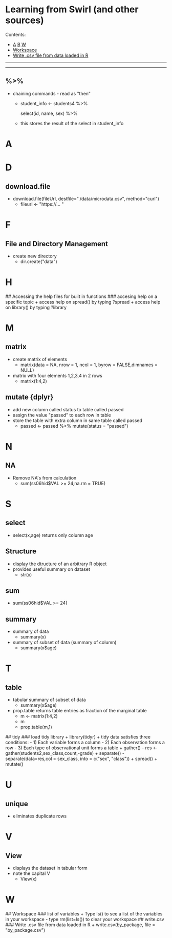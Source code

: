 # Learning from Swirl (and other sources)

Contents:

- [A](#A)  [B](#B)  [W](#W)  
- [Workspace](#Workspace)
- [Write .csv file from data loaded in R](#write.csv)

_________________________________________________________________________
-------------------------------------------------------------------------

## %>%
+ chaining commands - read as "then"
  - student_info <- students4 %>%
  
    select(id, name, sex) %>%
  
  - this stores the result of the select in student_info

# A


# D
## download.file
+ download.file(fileUrl, destfile="./data/microdata.csv", method="curl")
  - fileurl <- "https://... "


# F
## File and Directory Management
+ create new directory
  - dir.create("data")


# H
<a name="Help"/>
## Accessing the help files for built in functions
### accesing help on a specific topic
+ access help on spread() by typing ?spread
+ access help on library() by typing ?library


# M
## matrix
+ create matrix of elements
  - matrix(data = NA, nrow = 1, ncol = 1, byrow = FALSE,dimnames = NULL)
+ matrix with four elements 1,2,3,4 in 2 rows
  - matrix(1:4,2)

## mutate {dplyr}
+ add new column called status to table called passed
+ assign the value "passed" to each row in table
+ store the table with extra column in same table called passed
  -  passed <- passed %>% mutate(status = "passed") 


# N
## NA
+ Remove NA's from calculation
  - sum(ss06hid$VAL >= 24,na.rm = TRUE)


# S
## select
+ select(x,age) returns only column age

## Structure
+ display the dtructure of an arbitrary R object
+ provides useful summary on dataset
  - str(x)

## sum
+ sum(ss06hid$VAL >= 24)

## summary
+ summary of data
  - summary(x)
+ summary of subset of data (summary of column)
  - summary(x$age)


# T
## table
+ tabular summary of subset of data
  - summary(x$age)
+ prop.table returns table entries as fraction of the marginal table
  -  m <- matrix(1:4,2)
  -  m
  -  prop.table(m,1)

<a name="tidy"/>
## tidy
### load tidy library
+ library(tidyr)
+ tidy data satisfies three conditions:
  - 1) Each variable forms a column
  - 2) Each observation forms a row
  - 3) Each type of observational unit forms a table
+ gather()
  - res <- gather(students2,sex_class,count,-grade)
+ separate()
  - separate(data=res,col = sex_class, into = c("sex", "class"))
+ spread()
+ mutate()


# U
## unique
+ eliminates duplicate rows


# V
## View
+ displays the dataset in tabular form
+ note the capital V
  - View(x)


# W
<a name="Workspace"/>
## Workspace
### list of variables
+ Type ls() to see a list of the variables in your workspace
  - type rm(list=ls()) to clear your workspace

<a name="write.csv"/>
## write.csv
### Write .csv file from data loaded in R
+ write.csv(by_package, file = "by_package.csv")

